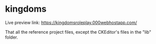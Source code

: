# kingdoms
Live preview link:
https://kingdomsroleplay.000webhostapp.com/

That all the reference project files, except the CKEditor's files in the "lib" folder.
